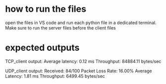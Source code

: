 # how to run the files
open the files in VS code and run each python file in a dedicated terminal. Make sure to run the server files before the client files

# expected outputs
TCP_client output:
Average latency: 0.12 ms
Throughput: 84884.11 bytes/sec

UDP_client output:
Received: 84/100
Packet Loss Rate: 16.00%
Average Latency: 1.81 ms
Throughput: 6499.45 bytes/sec

